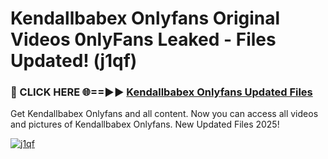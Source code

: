 # Kendallbabex Onlyfans Original Videos 0nlyFans Leaked - Files Updated! (j1qf)

<h3>🔴 CLICK HERE 🌐==►► <a href="https://tinyurl.com/4seja8ks" rel="nofollow">Kendallbabex Onlyfans Updated Files</a></h3>

Get Kendallbabex Onlyfans and all content. Now you can access all videos and pictures of Kendallbabex Onlyfans. New Updated Files 2025!

[![j1qf](https://i.imgur.com/EWjZXRe.gif)](https://tinyurl.com/4seja8ks)
